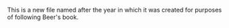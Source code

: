 This is a new file named after the year in which it was created for purposes of following Beer's book.
